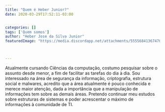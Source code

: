 ```yaml
---
title: "Quem é Heber Junior?"
date: 2020-03-29T17:52:11-03:00


categories: []
tags: ['Quem somos']
author: "Heber Jose da Silva Junior"
featuredImage: "https://media.discordapp.net/attachments/555568413674700800/693950564836442214/teste1.png?width=957&height=386"



---
```




Atualmente cursando Ciências da computação, costumo pesquisar sobre o assunto desde menor, a fim de facilitar as tarefas do dia à dia. 
Sou interessado na área de segurança da informação, criptografia, estrutura social e malwares, acredito que a área atualmente é pouco conhecida e merece maior atenção, dada a importância que a manipulação de informações tem sobre as demais áreas.
Pretendo continuar meu estudos sobre estruturas de sistemas e poder acrescentar o máximo de informações à comunidade de TI.

